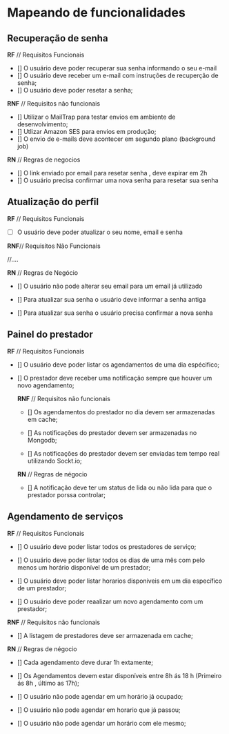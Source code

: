 # Mapeando de funcionalidades

## Recuperação de senha

**RF** // Requisitos Funcionais

- [] O usuário deve poder recuperar sua senha informando o seu e-mail
- [] O usuário deve receber um e-mail com instruções de recuperção de senha;
- [] O usuário deve poder resetar a senha;

**RNF** // Requisitos não funcionais

- [] Utilizar o MailTrap para testar envios em ambiente de desenvolvimento;
- [] Utlizar Amazon SES para envios em produção;
- [] O envio de e-mails deve acontecer em segundo plano (background job)

**RN** // Regras de negocios

- [] O link enviado por email para resetar senha , deve expirar em 2h
- [] O usuário precisa confirmar uma nova senha para resetar sua senha

## Atualização do perfil

**RF** // Requisitos Funcionais

- [ ] O usuário deve poder atualizar o seu nome, email e senha

**RNF**// Requisitos Não Funcionais

//....

**RN** // Regras de Negócio

- [] O usuário não pode alterar seu email para um email já utilizado

- [] Para atualizar sua senha o usuário deve informar a senha antiga

- [] Para atualizar sua senha o usuário precisa confirmar a nova senha

## Painel do prestador

**RF** // Requisitos Funcionais

- [] O usuário deve poder listar os agendamentos de uma dia espécifico;

- [] O prestador deve receber uma notificação sempre que houver um novo agendamento;

  **RNF** // Requisitos não funcionais

  - [] Os agendamentos do prestador no dia devem ser armazenadas em cache;

  - [] As notificações do prestador devem ser armazenadas no Mongodb;

  - [] As notificações do prestador devem ser enviadas tem tempo real utilizando Sockt.io;

  **RN** // Regras de négocio

  - [] A notificação deve ter um status de lida ou não lida para que o prestador porssa controlar;

## Agendamento de serviços

**RF** // Requisitos Funcionais

- [] O usuário deve poder listar todos os prestadores de serviço;

- [] O usuário deve poder listar todos os dias de uma mês com pelo menos um horário disponível de um prestador;

- [] O usuário deve poder listar horarios disponiveis em um dia específico de um prestador;

- [] O usuário deve poder reaalizar um novo agendamento com um prestador;

**RNF** // Requisitos não funcionais

- [] A listagem de prestadores deve ser armazenada em cache;

**RN** // Regras de négocio

- [] Cada agendamento deve durar 1h extamente;

- [] Os Agendamentos devem estar disponíveis entre 8h ás 18 h (Primeiro ás 8h , último as 17h);

- [] O usuário não pode agendar em um horário já ocupado;

- [] O usuário não pode agendar em horario que já passou;

- [] O usuário não pode agendar um horário com ele mesmo;
